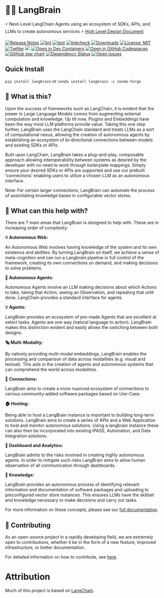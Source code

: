 # 🦜️🧠 LangBrain

⚡ Next-Level LangChain Agents using an ecosystem of SDKs, APIs, and LLMs to create autonomous services ⚡
[High Level Design Document](https://docs.google.com/document/d/1gNaR7g-2pTZiIcUosY0gcW8uCaU6SUwx3xf0UNvalLc/edit?usp=sharing)

[![Release Notes](https://img.shields.io/github/v/release/cybertheory/langbrain)](https://github.com/cybertheory/langbrain/releases)
[![lint](https://github.com/hwchase17/langchain/actions/workflows/lint.yml/badge.svg)](https://github.com/hwchase17/langchain/actions/workflows/lint.yml)
[![test](https://github.com/hwchase17/langchain/actions/workflows/test.yml/badge.svg)](https://github.com/hwchase17/langchain/actions/workflows/test.yml)
[![linkcheck](https://github.com/hwchase17/langchain/actions/workflows/linkcheck.yml/badge.svg)](https://github.com/hwchase17/langchain/actions/workflows/linkcheck.yml)
[![Downloads](https://static.pepy.tech/badge/langchain/month)](https://pepy.tech/project/langchain)
[![License: MIT](https://img.shields.io/badge/License-MIT-yellow.svg)](https://opensource.org/licenses/MIT)
[![Twitter](https://img.shields.io/twitter/url/https/twitter.com/langchainai.svg?style=social&label=Follow%20%40LangChainAI)](https://twitter.com/langchainai)
[![](https://dcbadge.vercel.app/api/server/6adMQxSpJS?compact=true&style=flat)](https://discord.gg/6adMQxSpJS)
[![Open in Dev Containers](https://img.shields.io/static/v1?label=Dev%20Containers&message=Open&color=blue&logo=visualstudiocode)](https://vscode.dev/redirect?url=vscode://ms-vscode-remote.remote-containers/cloneInVolume?url=https://github.com/hwchase17/langchain)
[![Open in GitHub Codespaces](https://github.com/codespaces/badge.svg)](https://codespaces.new/hwchase17/langchain)
[![GitHub star chart](https://img.shields.io/github/stars/hwchase17/langchain?style=social)](https://star-history.com/#hwchase17/langchain)
[![Dependency Status](https://img.shields.io/librariesio/github/hwchase17/langchain)](https://libraries.io/github/hwchase17/langchain)
[![Open Issues](https://img.shields.io/github/issues-raw/hwchase17/langchain)](https://github.com/hwchase17/langchain/issues)


## Quick Install

`pip install langbrain`
or
`conda install langbrain -c conda-forge`

## 🤔 What is this?
Upon the success of frameworks such as LangChain, it is evident that the power in Large Language Models comes from augmenting external computation and knowledge. Up till now, Plugins and Embeddings have been the way most LLM platforms provide value. Taking this one step further, LangBrain uses the LangChain standard and treats LLMs as a sort of computational nexus, allowing the creation of autonomous agents by establishing an ecosystem of bi-directional connections between models and existing SDKs or APIs.

Built upon LangChain, LangBrain takes a plug-and-play, composable approach allowing interoperability between systems as desired by the developer with no need to work through boilerplate mappings. Simply ensure your desired SDKs or APIs are supported and use our prebuilt 'connections' enabling users to utilize a chosen LLM as an autonomous interface.

Note: For certain larger connections, LangBrain can automate the process of assimilating knowledge bases in configurable vector stores.

## 🚀 What can this help with?

There are 7 main areas that LangBrain is designed to help with.
These are in increasing order of complexity:

**💡 Autonomous Web:**

An Autonomous Web involves having knowledge of the system and its own existence and abilities. By turning LangBrain on itself, we achieve a sense of meta-cognition and can run a Langbrain pipeline in full control of the framework, creating its own connections on demand, and making decisions to solve problems.

**🤖 Autonomous Agents:**

Autonomous Agents involve an LLM making decisions about which Actions to take, taking that Action, seeing an Observation, and repeating that until done. LangChain provides a standard interface for agents. 

**💡 Agents:**

LangBrain provides an ecosystem of pre-made Agents that are excellent at select tasks. Agents are one way (natural language to action). LangBrain makes this distinction evident and easily allows the switching between both designs.

**🗞️ Multi-Modality:**

By natively providing multi-modal embeddings, LangBrain enables the processing and comparison of data across modalities (e.g. visual and textual). This aids in the creation of agents and autonomous systems that can comprehend the world across modalities.

**🔗 Connections:**

LangBrain aims to create a more nuanced ecosystem of connections to various community-added software packages based on Use-Case.

**🏠 Hosting:**

Being able to host a LangBrain instance is important to building long-term solutions. LangBrain aims to create a series of APIs and a Web Application to host and monitor autonomous solutions. Using a langbrain instance these can also then be incorporated into existing IPASS, Automation, and Data Integration solutions.

**🧐 Dashboard and Analytics:**

LangBrain admits to the risks involved in creating highly autonomous agents. In order to mitigate such risks LangBrain aims to allow human observation of all communication through dashboards.

**🧠 Knowledge:**

LangBrain provides an autonomous process of identifying relevant information and documentation of software packages and uploading to preconfigured vector store instances. This ensures LLMs have the skillset and knowledge necessary to make decisions and carry out tasks.

For more information on these concepts, please see our [full documentation](https://langchain.readthedocs.io/en/latest/).

## 💁 Contributing

As an open-source project in a rapidly developing field, we are extremely open to contributions, whether it be in the form of a new feature, improved infrastructure, or better documentation.

For detailed information on how to contribute, see [here](.github/CONTRIBUTING.md).

# Attribution
Much of this project is based on [LangChain](https://github.com/hwchase17/langchain).

